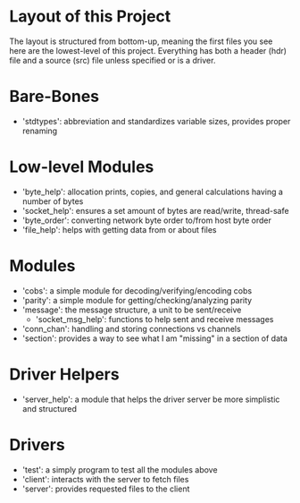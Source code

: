 # Layout of this Project

The layout is structured from bottom-up, meaning the first files you see here are the lowest-level of
this project. Everything has both a header (hdr) file and a source (src) file unless specified or is a driver.

# Bare-Bones
* 'stdtypes': abbreviation and standardizes variable sizes, provides proper renaming

# Low-level Modules
* 'byte_help': allocation prints, copies, and general calculations having a number of bytes
* 'socket_help': ensures a set amount of bytes are read/write, thread-safe
* 'byte_order': converting network byte order to/from host byte order
* 'file_help': helps with getting data from or about files

# Modules
* 'cobs': a simple module for decoding/verifying/encoding cobs
* 'parity': a simple module for getting/checking/analyzing parity
* 'message': the message structure, a unit to be sent/receive
    - 'socket_msg_help': functions to help sent and receive messages
* 'conn_chan': handling and storing connections vs channels
* 'section': provides a way to see what I am "missing" in a section of data

# Driver Helpers
* 'server_help': a module that helps the driver server be more simplistic and structured

# Drivers
* 'test': a simply program to test all the modules above
* 'client': interacts with the server to fetch files
* 'server': provides requested files to the client